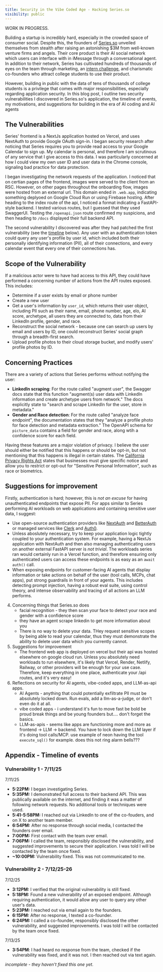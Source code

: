 ```yaml
---
title: Security in the Vibe Coded Age - Hacking Series.so
visibility: public
---
```


WORK IN PROGRESS.

Building a startup is incredibly hard, especially in the crowded space of consumer social. Despite this, the founders of [Series.so](https://series.so) unveiled themselves from stealth after
raising an astonishing $3M from well-known venture firms and angels. Their core product is their AI social network which users can interface with in iMessage through a
conversational agent. In addition to their network, Series has cultivated hundreds of thousands of eyes on the team through marketing, an
[intern challenge](https://www.linkedin.com/posts/nathaneo-johnson-86aa4a253_introducing-the-series-a-2-week-reality-activity-7344360830127292416-t92R), and
charismatic co-founders who attract college students to use their product.

However, building in public with the data of tens of thousands of college students is a privilege that comes with major responsibilities, especially regarding
application security. In this blog post, I outline two security vulnerabilities I discovered in Series.so's application, the timeline of events, my motivations,
and suggestions for building in the era of AI coding and AI agents

## The Vulnerabilities

Series' frontend is a NextJs application hosted on Vercel, and uses NextAuth to provide Google OAuth sign-in. I began security research after noticing that Series requires you to
provide read access to your Google Calendar to sign up. My calendar is personal, and therefore I am scrutinous of any service that I give access to this data. I was particularly concerned
at how I could view my own user ID and user data in the Chrome console, signaling bad practice for data protection.

I began investigating the network requests of the application. I noticed that on certian pages of the frontend, images were served to the client from an RSC. However, on other pages throughout
the onboarding flow, images were hosted from an external url. This domain ended in `.web.app`, indicating something deplyoed on Google Cloud Run or using Firebase hosting. After heading
to the index route of the api, I noticed a format indicating a FastAPI-style backend. I tested various routes, but I guessed that they used SwaggerUI. Testing the `/openapi.json` route confirmed my
suspicions, and then heading to `/docs` displayed their full backend API.

The second vulnerability I discovered was after they had patched the first vulnerability (see the [timeline](#appendix---timeline-of-events) below). Any user with an authentication token could query
any user's profile by user id, which included both their personally identifying information (PII), all of their connections, and every calendar event that every one of their connections has.

## Scope of the Vulnerability

If a malicious actor were to have had access to this API, they could have performed a concerning number of actions from the API routes exposed. This includes:

- Determine if a user exists by email or phone number
- Create a new user
- Get a user's information by `user_id`, which returns their user object, including PII such as their name, email, phone number,
  age, elo, AI score, archetype, all users they are connected to, data from their LinkedIn profile, gender, and race.
- Reconstruct the social network - because one can search up users by email and users by ID, one could reconstruct Series' social graph through a breadth-first search.
- Upload profile photos to their cloud storage bucket, and modify users' profile photos by ID.

## Concerning Practices

There are a variety of actions that Series performs without notifying the user:

- **LinkedIn scraping**: For the route called "augment user", the Swagger docs state that this function "augment(s) user data with LinkedIn information and create archetype users from network."
  The docs explicitly state to "search and scrape LinkedIn for the user, store in metadata."
- **Gender and Race detection**: For the route called "analyze face endpoint", the documentation states that they "analyze a profile photo for face detection and metadata extraction." The
  OpenAPI schema for `picture_data` contains a field for gender and race, along wtih a confidence score for each field.

Having these features are a major violation of privacy. I believe the user should either be notified that this happens or should be opt-in, but not mentioning that this happens is illegal
in certain states. The [California Privacy Rights Act](https://www.caprivacy.org/cpra-exec-summary/) states that businesses must give specific notice and allow you to restrict or
opt-out for "Sensitive Personal Information", such as race or biometrics.

## Suggestions for improvement

Firstly, authentication is hard; however, this is _not an excuse_ for having unauthenticated endpoints that expose PII. For apps similar to Series performing AI workloads on web applications and
containing sensitive user data, I suggest:

- Use open-source authentication providers like [NextAuth](https://next-auth.js.org/) and [BetterAuth](https://www.better-auth.com/) or managed services like [Clerk](https://clerk.com)
  and [Auth0](https://auth0.com).
- Unless aboslutely necessary, try to keep your application logic tightly coupled to your authentication system. For example, having a NextJs application with NextAuth and then also managing
  authenticating users on another external FastAPI server is _not trivial_. The workloads series ran would certainly run in a Vercel function, and therefore ensuring only authenticated users can
  access these endpoints is as easy as an `await auth()` call.
- When exposing endpoints for customer-facing AI agents that display information or take actions on behalf of the user (tool calls, MCPs, chat apps), put strong guardrails in front of your agents.
  This includes detecting prompt injection, having a robust eval suite, using control theory, and intense observability and tracing of all actions an LLM performs.

4. Concerning things that Series.so does
   - facial recognition - they then scan your face to detect your race and gender with a confidence score
   - they have an agent scrape linkedin to get more information about you
   - There is no way to delete your data. THey request sensitive scopes by being able to read your calendar, thus they must demonstrate the ability to delete user data
     which you currently cannot.
5. Suggestions for improvement
   - The frontend web app is deployed on vercel but their api was hosted elsewhere on google cloud run. Unless you absolutely need workloads to run elsewhere,
     it's likely that Vercel, Render, Netlify, Railway, or other providers will be enough for your use case. Therefore, keep everything in one place, authenticate your
     /api routes, and it's very easy!
6. Reflections on security for AI agents, vibe-coded apps, and LLM-as-api apps.
   - AI Agents - anything that could potentially exfiltrate PII must be absolutely locked down. Run evals, add a llm-as-a-judge, or don't even do it at all.
   - vibe coded apps - i understand it's fun to move fast be bold be proud break things and be young founders but.... don't forget the basics.
   - LLM-as-apis - seems like apps are functioning more and more as frontend → LLM → backend. You have to lock down the LLM layer if it's doing tool calls/MCP.
     use example of neon having the tool `execute_sql()` for example. does this not ring alarm bells???

## Appendix - Timeline of events

### Vulnerability 1 - 7/11/25

7/11/25

- **5:22PM:** I began investigating Series.
- **5:35PM:** I demonstrated full access to their backend API. This was publically available on the internet, and finding it was a matter of following network requests. No additional tools or techniques
  were used.
- **5:41-5:58PM:** I reached out via LinkedIn to one of the co-fouders, and on X to another team member.
- **6:54PM:** After no response through social media, I contacted the founders over email.
- **7:00PM:** First contact with the team over email.
- **7:06PM:** I called the team, responsibly disclosed the vulnerability, and suggested improvements to secure their application. I was told I will be contacted by the team once fixed.
- **~10:00PM:** Vulnerability fixed. This was not communicated to me.

### Vulnerability 2 - 7/12/25-26

7/12/25

- **3:12PM:** I verified that the original vulnerability is still fixed.
- **5:18PM:** Found a new vulnerability of an exposed endpoint. Although requiring authentication, it would allow any user to query any other user's data.
- **5:23PM:** I reached out via email again to the founders.
- **6:15PM:** After no response, I texted a co-founder.
- **6:24PM:** I called a co-founder, responsibly disclosed the other vulnerability, and suggested improvements. I was told I will be contacted by the team once fixed.

7/13/25

- **3:54PM**: I had heard no response from the team, checked if the vulnerability was fixed, and it was not. I then reached out via text again.

_incomplete - they haven't fixed this one yet_.
